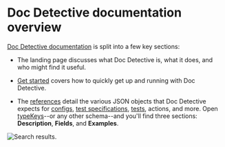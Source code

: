 # Doc Detective documentation overview

[comment]: # (test start {"id":"doc-detective-docs", "detectSteps": false})

[Doc Detective documentation](http://doc-detective.com) is split into a few key sections:

[comment]: # (step {"action":"checkLink", "url":"https://doc-detective.com"})

- The landing page discusses what Doc Detective is, what it does, and who might find it useful.

- [Get started](https://doc-detective.com/docs/get-started/intro) covers how to quickly get up and running with Doc Detective.

  [comment]: # (step {"action":"checkLink", "url":"https://doc-detective.com/docs/get-started/intro"})

- The [references](https://doc-detective.com/docs/category/schemas) detail the various JSON objects that Doc Detective expects for [configs](https://doc-detective.com/docs/references/schemas/config), [test specifications](https://doc-detective.com/docs/references/schemas/specification), [tests](https://doc-detective.com/docs/references/schemas/test), actions, and more. Open [typeKeys](https://doc-detective.com/docs/references/schemas/typeKeys)--or any other schema--and you'll find three sections: **Description**, **Fields**, and **Examples**.

  [comment]: # (step {"action":"checkLink", "url":"https://doc-detective.com/docs/category/schemas"})
  [comment]: # (step {"action":"checkLink", "url":"https://doc-detective.com/docs/references/schemas/config"})
  [comment]: # (step {"action":"checkLink", "url":"https://doc-detective.com/docs/references/schemas/specification"})
  [comment]: # (step {"action":"checkLink", "url":"https://doc-detective.com/docs/references/schemas/test"})
  [comment]: # (step {"action":"goTo", "url":"https://doc-detective.com/docs/references/schemas/typeKeys"})
  [comment]: # (step {"action":"find", "selector":"h2#fields", "matchText":"Fields"})
  [comment]: # (step {"action":"find", "selector":"h2#examples", "matchText":"Examles"})

![Search results.](reference.png)

[comment]: # (step {"action":"saveScreenshot", "path":"reference.png", "maxVariation":5, "overwrite":"byVariation"})
[comment]: # (test end)